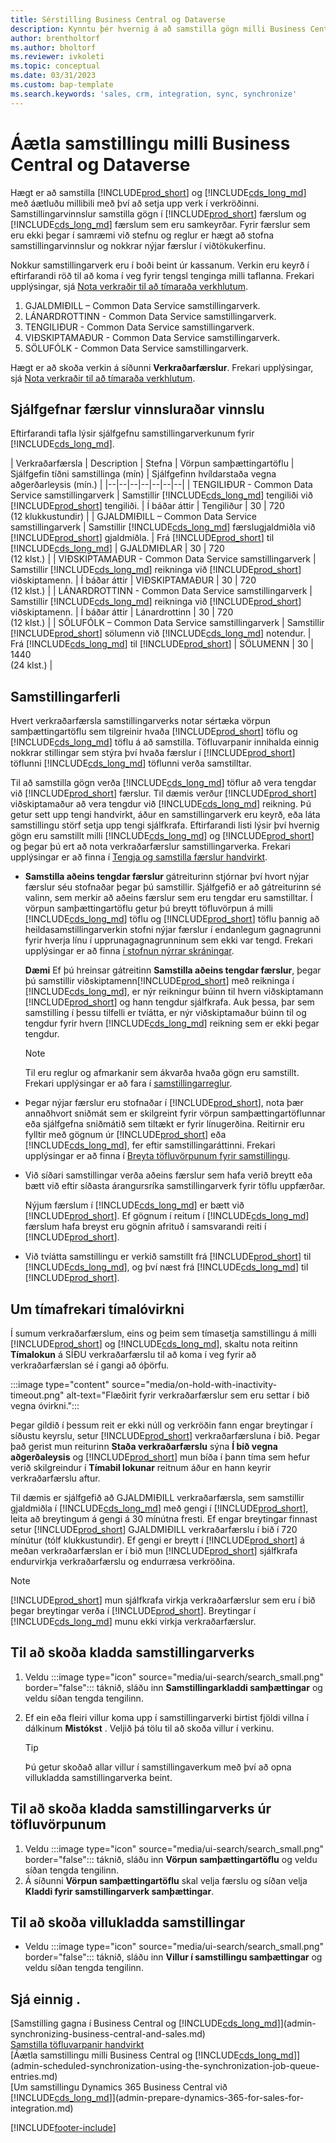 ```yaml
---
title: Sérstilling Business Central og Dataverse
description: Kynntu þér hvernig á að samstilla gögn milli Business Central og Dataverse.
author: brentholtorf
ms.author: bholtorf
ms.reviewer: ivkoleti
ms.topic: conceptual
ms.date: 03/31/2023
ms.custom: bap-template
ms.search.keywords: 'sales, crm, integration, sync, synchronize'
---
```


# <a name="scheduling-a-synchronization-between-business-central-and-dataverse" />Áætla samstillingu milli Business Central og Dataverse

Hægt er að samstilla [!INCLUDE[prod_short](includes/prod_short.md)] og [!INCLUDE[cds_long_md](includes/cds_long_md.md)] með áætluðu millibili með því að setja upp verk í verkröðinni. Samstillingarvinnslur samstilla gögn í  [!INCLUDE[prod_short](includes/prod_short.md)]  færslum og  [!INCLUDE[cds_long_md](includes/cds_long_md.md)]  færslum sem eru samkeyrðar. Fyrir færslur sem eru ekki þegar í samræmi við stefnu og reglur er hægt að stofna samstillingarvinnslur og nokkrar nýjar færslur í viðtökukerfinu.

Nokkur samstillingarverk eru í boði beint úr kassanum. Verkin eru keyrð í eftirfarandi röð til að koma í veg fyrir tengsl tenginga milli taflanna. Frekari upplýsingar, sjá [Nota verkraðir til að tímaraða verkhlutum](admin-job-queues-schedule-tasks.md).

1. GJALDMIÐILL – Common Data Service samstillingarverk.
2. LÁNARDROTTINN - Common Data Service samstillingarverk.
3. TENGILIÐUR - Common Data Service samstillingarverk.
4. VIÐSKIPTAMAÐUR - Common Data Service samstillingarverk.
5. SÖLUFÓLK - Common Data Service samstillingarverk.

Hægt er að skoða verkin á síðunni **Verkraðarfærslur**. Frekari upplýsingar, sjá [Nota verkraðir til að tímaraða verkhlutum](admin-job-queues-schedule-tasks.md).

## <a name="default-synchronization-job-queue-entries" />Sjálfgefnar færslur vinnsluraðar vinnslu

Eftirfarandi tafla lýsir sjálfgefnu samstillingarverkunum fyrir [!INCLUDE[cds_long_md](includes/cds_long_md.md)].  

| Verkraðarfærsla | Description | Stefna | Vörpun samþættingartöflu | Sjálfgefin tíðni samstillinga (mín) | Sjálfgefinn hvíldarstaða vegna aðgerðarleysis (mín.) |
|--|--|--|--|--|--|--|
| TENGILIÐUR - Common Data Service samstillingarverk | Samstillir [!INCLUDE[cds_long_md](includes/cds_long_md.md)] tengiliði við [!INCLUDE[prod_short](includes/prod_short.md)] tengiliði. | Í báðar áttir | Tengiliður | 30 | 720 <br>(12 klukkustundir) |
| GJALDMIÐILL – Common Data Service samstillingarverk | Samstillir [!INCLUDE[cds_long_md](includes/cds_long_md.md)] færslugjaldmiðla við [!INCLUDE[prod_short](includes/prod_short.md)] gjaldmiðla. | Frá [!INCLUDE[prod_short](includes/prod_short.md)] til [!INCLUDE[cds_long_md](includes/cds_long_md.md)] | GJALDMIÐLAR | 30 | 720 <br> (12 klst.) |
| VIÐSKIPTAMAÐUR - Common Data Service samstillingarverk | Samstillir [!INCLUDE[cds_long_md](includes/cds_long_md.md)] reikninga við [!INCLUDE[prod_short](includes/prod_short.md)] viðskiptamenn. | Í báðar áttir | VIÐSKIPTAMAÐUR | 30 | 720<br> (12 klst.) |
| LÁNARDROTTINN - Common Data Service samstillingarverk | Samstillir [!INCLUDE[cds_long_md](includes/cds_long_md.md)] reikninga við [!INCLUDE[prod_short](includes/prod_short.md)] viðskiptamenn. | Í báðar áttir | Lánardrottinn | 30 | 720<br> (12 klst.) |
| SÖLUFÓLK – Common Data Service samstillingarverk | Samstillir [!INCLUDE[prod_short](includes/prod_short.md)] sölumenn við [!INCLUDE[cds_long_md](includes/cds_long_md.md)] notendur. | Frá [!INCLUDE[cds_long_md](includes/cds_long_md.md)] til [!INCLUDE[prod_short](includes/prod_short.md)] | SÖLUMENN | 30 | 1440<br> (24 klst.) |

## <a name="synchronization-process" />Samstillingarferli

Hvert verkraðarfærsla samstillingarverks notar sértæka vörpun samþættingartöflu sem tilgreinir hvaða [!INCLUDE[prod_short](includes/prod_short.md)] töflu og [!INCLUDE[cds_long_md](includes/cds_long_md.md)] töflu á að samstilla. Töfluvarpanir innihalda einnig nokkrar stillingar sem stýra því hvaða færslur í [!INCLUDE[prod_short](includes/prod_short.md)] töflunni [!INCLUDE[cds_long_md](includes/cds_long_md.md)] töflunni verða samstilltar.  

Til að samstilla gögn verða [!INCLUDE[cds_long_md](includes/cds_long_md.md)] töflur að vera tengdar við [!INCLUDE[prod_short](includes/prod_short.md)] færslur. Til dæmis verður [!INCLUDE[prod_short](includes/prod_short.md)] viðskiptamaður að vera tengdur við [!INCLUDE[cds_long_md](includes/cds_long_md.md)] reikning. Þú getur sett upp tengi handvirkt, áður en samstillingarverk eru keyrð, eða láta samstillingu störf setja upp tengi sjálfkrafa. Eftirfarandi listi lýsir því hvernig gögn eru samstillt milli [!INCLUDE[cds_long_md](includes/cds_long_md.md)] og [!INCLUDE[prod_short](includes/prod_short.md)] og þegar þú ert að nota verkraðarfærslur samstillingarverka. Frekari upplýsingar er að finna í [Tengja og samstilla færslur handvirkt](admin-how-to-couple-and-synchronize-records-manually.md).

- **Samstilla aðeins tengdar færslur** gátreiturinn stjórnar því hvort nýjar færslur séu stofnaðar þegar þú samstillir. Sjálfgefið er að gátreiturinn sé valinn, sem merkir að aðeins færslur sem eru tengdar eru samstilltar. Í vörpun samþættingartöflu getur þú breytt töfluvörpun á milli [!INCLUDE[cds_long_md](includes/cds_long_md.md)] töflu og [!INCLUDE[prod_short](includes/prod_short.md)] töflu þannig að heildasamstillingarverkin stofni nýjar færslur í endanlegum gagnagrunni fyrir hverja línu í upprunagagnagrunninum sem ekki var tengd. Frekari upplýsingar er að finna  [í stofnun nýrrar skráningar](admin-how-to-modify-table-mappings-for-synchronization.md#create-new-records).

    **Dæmi** Ef þú hreinsar  gátreitinn **Samstilla aðeins tengdar færslur**, þegar þú samstillir viðskiptamenn[!INCLUDE[prod_short](includes/prod_short.md)] með reikninga í [!INCLUDE[cds_long_md](includes/cds_long_md.md)], er nýr reikningur búinn til hvern viðskiptamann [!INCLUDE[prod_short](includes/prod_short.md)] og hann tengdur sjálfkrafa. Auk þessa, þar sem samstilling í þessu tilfelli er tvíátta, er nýr viðskiptamaður búinn til og tengdur fyrir hvern [!INCLUDE[cds_long_md](includes/cds_long_md.md)] reikning sem er ekki þegar tengdur.  

    > [!NOTE]  
    > Til eru reglur og afmarkanir sem ákvarða hvaða gögn eru samstillt. Frekari upplýsingar er að fara í  [samstillingarreglur](admin-synchronizing-business-central-and-sales.md).

- Þegar nýjar færslur eru stofnaðar í [!INCLUDE[prod_short](includes/prod_short.md)], nota þær annaðhvort sniðmát sem er skilgreint fyrir vörpun samþættingartöflunnar eða sjálfgefna sniðmátið sem tiltækt er fyrir línugerðina. Reitirnir eru fylltir með gögnum úr [!INCLUDE[prod_short](includes/prod_short.md)] eða [!INCLUDE[cds_long_md](includes/cds_long_md.md)], fer eftir samstillingaráttinni. Frekari upplýsingar er að finna í [Breyta töfluvörpunum fyrir samstillingu](admin-how-to-modify-table-mappings-for-synchronization.md).  

- Við síðari samstillingar verða aðeins færslur sem hafa verið breytt eða bætt við eftir síðasta árangursríka samstillingarverk fyrir töflu uppfærðar.  

     Nýjum færslum í [!INCLUDE[cds_long_md](includes/cds_long_md.md)] er bætt við [!INCLUDE[prod_short](includes/prod_short.md)]. Ef gögnum í reitum í [!INCLUDE[cds_long_md](includes/cds_long_md.md)] færslum hafa breyst eru gögnin afrituð í samsvarandi reiti í [!INCLUDE[prod_short](includes/prod_short.md)].  

- Við tvíátta samstillingu er verkið samstillt frá [!INCLUDE[prod_short](includes/prod_short.md)] til [!INCLUDE[cds_long_md](includes/cds_long_md.md)], og því næst frá [!INCLUDE[cds_long_md](includes/cds_long_md.md)] til [!INCLUDE[prod_short](includes/prod_short.md)].

## <a name="about-inactivity-timeouts" />Um tímafrekari tímalóvirkni

Í sumum verkraðarfærslum, eins og þeim sem tímasetja samstillingu á milli [!INCLUDE[prod_short](includes/prod_short.md)] og [!INCLUDE[cds_long_md](includes/cds_long_md.md)], skaltu nota reitinn **Tímalokun** á SÍÐU verkraðarfærslu til að koma í veg fyrir að verkraðarfærslan sé í gangi að óþörfu.  

:::image type="content" source="media/on-hold-with-inactivity-timeout.png" alt-text="Flæðirit fyrir verkraðarfærslur sem eru settar í bið vegna óvirkni.":::

Þegar gildið í þessum reit er ekki núll og verkröðin fann engar breytingar í síðustu keyrslu, setur [!INCLUDE[prod_short](includes/prod_short.md)] verkraðarfærsluna í bið. Þegar það gerist mun reiturinn **Staða verkraðarfærslu** sýna **Í bið vegna aðgerðaleysis** og [!INCLUDE[prod_short](includes/prod_short.md)] mun bíða í þann tíma sem hefur verið skilgreindur í **Tímabil lokunar** reitnum áður en hann keyrir verkraðarfærslu aftur.  

Til dæmis er sjálfgefið að GJALDMIÐILL verkraðarfærsla, sem samstillir gjaldmiðla í [!INCLUDE[cds_long_md](includes/cds_long_md.md)] með gengi í [!INCLUDE[prod_short](includes/prod_short.md)], leita að breytingum á gengi á 30 mínútna fresti. Ef engar breytingar finnast setur [!INCLUDE[prod_short](includes/prod_short.md)] GJALDMIÐILL verkraðarfærslu í bið í 720 mínútur (tólf klukkustundir). Ef gengi er breytt í [!INCLUDE[prod_short](includes/prod_short.md)] á meðan verkraðarfærslan er í bið mun [!INCLUDE[prod_short](includes/prod_short.md)] sjálfkrafa endurvirkja verkraðarfærslu og endurræsa verkröðina. 

> [!Note]
> [!INCLUDE[prod_short](includes/prod_short.md)] mun sjálfkrafa virkja verkraðarfærslur sem eru í bið þegar breytingar verða í [!INCLUDE[prod_short](includes/prod_short.md)]. Breytingar í [!INCLUDE[cds_long_md](includes/cds_long_md.md)] munu ekki virkja verkraðarfærslur.

## <a name="to-view-the-synchronization-job-log" />Til að skoða kladda samstillingarverks

1. Veldu :::image type="icon" source="media/ui-search/search_small.png" border="false"::: táknið, sláðu inn **Samstillingarkladdi samþættingar** og veldu síðan tengda tengilinn.
2. Ef ein eða fleiri villur koma upp í samstillingarverki birtist fjöldi villna í dálkinum **Mistókst** . Veljið þá tölu til að skoða villur í verkinu.  

    > [!TIP]  
    > Þú getur skoðað allar villur í samstillingaverkum með því að opna villukladda samstillingarverka beint.

## <a name="to-view-the-synchronization-job-log-from-the-table-mappings" />Til að skoða kladda samstillingarverks úr töfluvörpunum

1. Veldu :::image type="icon" source="media/ui-search/search_small.png" border="false"::: táknið, sláðu inn **Vörpun samþættingartöflu** og veldu síðan tengda tengilinn.
2. Á síðunni **Vörpun samþættingartöflu** skal velja færslu og síðan velja **Kladdi fyrir samstillingarverk samþættingar**.  

## <a name="to-view-the-synchronization-error-log" />Til að skoða villukladda samstillingar

- Veldu :::image type="icon" source="media/ui-search/search_small.png" border="false"::: táknið, sláðu inn **Villur í samstillingu samþættingar** og veldu síðan tengda tengilinn.

## <a name="see-also" />Sjá einnig .

[Samstilling gagna í Business Central og [!INCLUDE[cds_long_md](includes/cds_long_md.md)]](admin-synchronizing-business-central-and-sales.md)  
[Samstilla töfluvarpanir handvirkt](admin-manual-synchronization-of-table-mappings.md)  
[Áætla samstillingu milli Business Central og [!INCLUDE[cds_long_md](includes/cds_long_md.md)]](admin-scheduled-synchronization-using-the-synchronization-job-queue-entries.md)  
[Um samstillingu Dynamics 365 Business Central við [!INCLUDE[cds_long_md](includes/cds_long_md.md)]](admin-prepare-dynamics-365-for-sales-for-integration.md)  


[!INCLUDE[footer-include](includes/footer-banner.md)]
